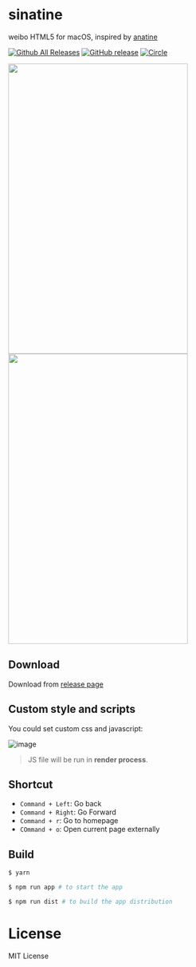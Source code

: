 # sinatine
weibo HTML5 for macOS, inspired by [anatine](https://github.com/sindresorhus/anatine/)

[![Github All Releases](https://img.shields.io/github/downloads/djyde/sinatine/total.svg)](https://github.com/djyde/sinatine)
[![GitHub release](https://img.shields.io/github/release/djyde/sinatine.svg)](https://github.com/djyde/sinatine/releases)
[![Circle](https://circleci.com/gh/djyde/sinatine.svg?style=shield&circle-token=:circle-token)](https://circleci.com/gh/djyde/sinatine)

<img src="https://cloud.githubusercontent.com/assets/914329/24285936/9a506360-10ad-11e7-9569-ddf7844192eb.png" width="360" height="581" style="display: inline-block" />
<img src="https://cloud.githubusercontent.com/assets/914329/24285941/9db27afc-10ad-11e7-9cec-c42812fdbe7b.png" width="360" height="581" style="display: inline-block"/>

## Download

Download from [release page](https://github.com/djyde/sinatine/releases)

## Custom style and scripts

You could set custom css and javascript:

![image](https://cloud.githubusercontent.com/assets/914329/24286822/e2acb7ea-10b1-11e7-9283-f4175d4fc20f.png)

> JS file will be run in **render process**.

## Shortcut

- `Command + Left`: Go back
- `Command + Right`: Go Forward
- `Command + r`: Go to homepage
- `COmmand + o`: Open current page externally

## Build

```bash
$ yarn

$ npm run app # to start the app

$ npm run dist # to build the app distribution
```

# License

MIT License
